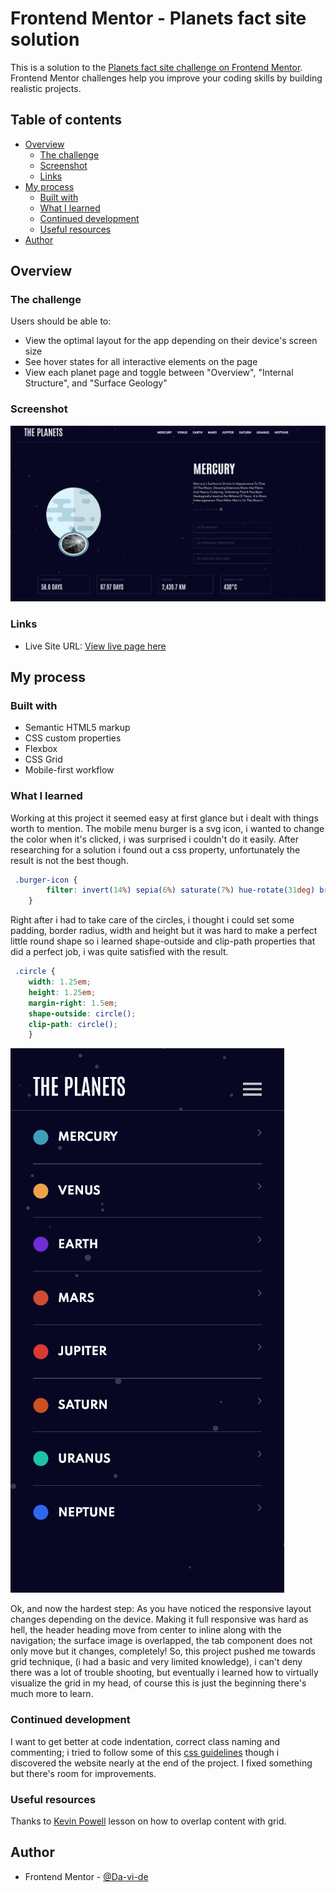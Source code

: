 # Frontend Mentor - Planets fact site solution

This is a solution to the [Planets fact site challenge on Frontend Mentor](https://www.frontendmentor.io/challenges/planets-fact-site-gazqN8w_f). Frontend Mentor challenges help you improve your coding skills by building realistic projects. 

## Table of contents

- [Overview](#overview)
  - [The challenge](#the-challenge)
  - [Screenshot](#screenshot)
  - [Links](#links)
- [My process](#my-process)
  - [Built with](#built-with)
  - [What I learned](#what-i-learned)
  - [Continued development](#continued-development)
  - [Useful resources](#useful-resources)
- [Author](#author)


## Overview

### The challenge

Users should be able to:

- View the optimal layout for the app depending on their device's screen size
- See hover states for all interactive elements on the page
- View each planet page and toggle between "Overview", "Internal Structure", and "Surface Geology"

### Screenshot

![](./assets/planets_fact_site_screenshot.png)


### Links

- Live Site URL: [View live page here](http://planets-fact-site-nu.vercel.app/)

## My process

### Built with

- Semantic HTML5 markup
- CSS custom properties
- Flexbox
- CSS Grid
- Mobile-first workflow

### What I learned

Working at this project it seemed easy at first glance but i dealt with things worth to mention.
The mobile menu burger is a svg icon, i wanted to change the color when it's clicked, i was surprised i couldn't do it easily.
After researching for a solution i found out a css property, unfortunately the result is not the best though.

```css
 .burger-icon {
        filter: invert(14%) sepia(6%) saturate(7%) hue-rotate(31deg) brightness(94%) contrast(81%);
    }
```

Right after i had to take care of the circles, i thought i could set some padding, border radius, width and height but it was hard
to make a perfect little round shape so i learned shape-outside and clip-path properties that did a perfect job,
i was quite satisfied with the result.

```css
 .circle {
    width: 1.25em;
    height: 1.25em;
    margin-right: 1.5em;
    shape-outside: circle();
    clip-path: circle();
    }
```

![](./assets/mobile_menu_screenshot.png)

Ok, and now the hardest step: As you have noticed the responsive layout changes depending on the device. Making it full responsive
was hard as hell, the header heading move from center to inline along with the navigation; the surface image is overlapped, the tab component
does not only move but it changes, completely! So, this project pushed me towards grid technique, (i had a basic and very limited knowledge),
i can't deny there was a lot of trouble shooting, but eventually i learned how to virtually visualize the grid in my head, of course this is just
the beginning there's much more to learn.


### Continued development

I want to get better at code indentation, correct class naming and commenting; i tried to follow some of this
[css guidelines](https://cssguidelin.es/) though i discovered the website nearly at the end of the project. I fixed something
but there's room for improvements.


### Useful resources

Thanks to [Kevin Powell](https://www.youtube.com/watch?v=HFG3BKOqOlE) lesson on how to overlap content with grid.


## Author

- Frontend Mentor - [@Da-vi-de](https://www.frontendmentor.io/profile/Da-vi-de)